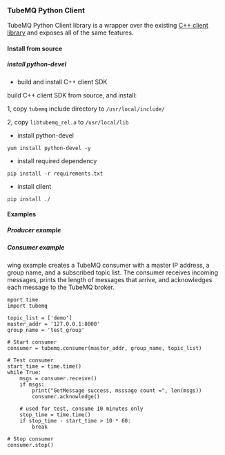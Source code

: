 ### TubeMQ Python Client
TubeMQ Python Client library is a wrapper over the existing [C++ client library](https://github.com/apache/incubator-tubemq/tree/master/tubemq-client-twins/tubemq-client-cpp/) and exposes all of the same features.

#### Install from source
##### install python-devel
- build and install C++ client SDK

build C++ client SDK from source, and install:

1, copy `tubemq` include directory  to `/usr/local/include/`

2, copy `libtubemq_rel.a` to `/usr/local/lib`
&nbsp;

- install python-devel
```
yum install python-devel -y
```
- install required dependency
```
pip install -r requirements.txt
```

- install client
```
pip install ./
```

#### Examples
##### Producer example
##### Consumer example

wing example creates a TubeMQ consumer with a master IP address, a group name, and a subscribed topic list. The consumer receives incoming messages, prints the length of messages that arrive, and acknowledges each message to the TubeMQ broker.
```
mport time
import tubemq

topic_list = ['demo']
master_addr = '127.0.0.1:8000'
group_name = 'test_group'

# Start consumer
consumer = tubemq.consumer(master_addr, group_name, topic_list)

# Test consumer
start_time = time.time()
while True:
    msgs = consumer.receive()
    if msgs:
        print("GetMessage success, msssage count =", len(msgs))
        consumer.acknowledge()

    # used for test, consume 10 minutes only
    stop_time = time.time()
    if stop_time - start_time > 10 * 60:
        break

# Stop consumer
consumer.stop()
```

